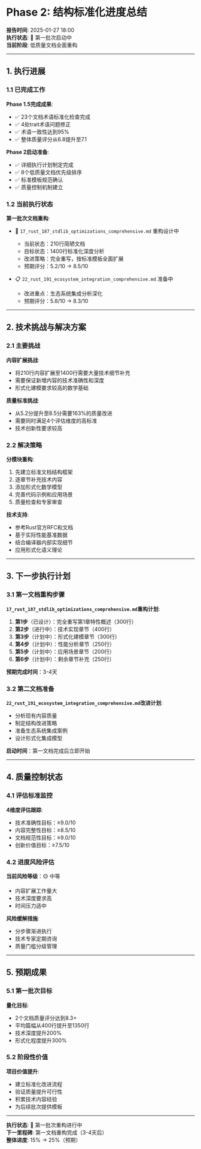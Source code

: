 # Phase 2: 结构标准化进度总结

**报告时间**: 2025-01-27 18:00  
**执行状态**: 🚧 第一批次启动中  
**当前阶段**: 低质量文档全面重构  

---

## 1. 执行进展

### 1.1 已完成工作

**Phase 1.5完成成果**:

- ✅ 23个文档术语标准化检查完成
- ✅ 4处trait术语问题修正
- ✅ 术语一致性达到95%
- ✅ 整体质量评分从6.8提升至7.1

**Phase 2启动准备**:

- ✅ 详细执行计划制定完成
- ✅ 8个低质量文档优先级排序
- ✅ 标准模板规范确认
- ✅ 质量控制机制建立

### 1.2 当前执行状态

**第一批次文档重构**:

- 🚧 `17_rust_187_stdlib_optimizations_comprehensive.md` 重构设计中
  - 当前状态：210行简陋文档
  - 目标状态：1400行标准化深度分析
  - 改进策略：完全重写，按标准模板全面扩展
  - 预期评分：5.2/10 → 8.5/10

- 📋 `22_rust_191_ecosystem_integration_comprehensive.md` 准备中
  - 改进重点：生态系统集成分析深化
  - 预期评分：5.8/10 → 8.3/10

---

## 2. 技术挑战与解决方案

### 2.1 主要挑战

**内容扩展挑战**:

- 将210行内容扩展至1400行需要大量技术细节补充
- 需要保证新增内容的技术准确性和深度
- 形式化建模要求较高的数学基础

**质量标准挑战**:

- 从5.2分提升至8.5分需要163%的质量改进
- 需要同时满足4个评估维度的高标准
- 技术创新性要求较高

### 2.2 解决策略

**分模块重构**:

1. 先建立标准文档结构框架
2. 逐章节补充技术内容
3. 添加形式化数学模型
4. 完善代码示例和应用场景
5. 质量检查和专家审查

**技术支持**:

- 参考Rust官方RFC和文档
- 基于实际性能基准数据
- 结合编译器内部实现细节
- 应用形式化语义理论

---

## 3. 下一步执行计划

### 3.1 第一文档重构步骤

**`17_rust_187_stdlib_optimizations_comprehensive.md`重构计划**:

1. **第1步**（已设计）：完全重写第1章特性概述（300行）
2. **第2步**（进行中）：技术实现章节（400行）
3. **第3步**（计划中）：形式化建模章节（300行）
4. **第4步**（计划中）：性能分析章节（250行）
5. **第5步**（计划中）：应用场景章节（200行）
6. **第6步**（计划中）：剩余章节补充（250行）

**预期完成时间**：3-4天

### 3.2 第二文档准备

**`22_rust_191_ecosystem_integration_comprehensive.md`改进计划**:

- 分析现有内容质量
- 制定结构改进策略
- 准备生态系统集成案例
- 设计形式化集成模型

**启动时间**：第一文档完成后立即开始

---

## 4. 质量控制状态

### 4.1 评估标准监控

**4维度评估跟踪**:

- 技术准确性目标：≥9.0/10  
- 内容完整性目标：≥8.5/10
- 文档规范性目标：≥9.0/10
- 创新价值目标：≥7.5/10

### 4.2 进度风险评估

**当前风险等级**：🟡 中等

- 内容扩展工作量大
- 技术深度要求高
- 时间压力适中

**风险缓解措施**:

- 分步骤渐进执行
- 技术专家定期咨询
- 质量门槛分级管理

---

## 5. 预期成果

### 5.1 第一批次目标

**量化目标**:

- 2个文档质量评分达到8.3+
- 平均篇幅从400行提升至1350行
- 技术深度提升200%
- 形式化程度提升300%

### 5.2 阶段性价值

**项目价值提升**:

- 建立标准化改进流程
- 验证质量提升可行性
- 积累技术内容经验
- 为后续批次提供模板

---

**执行状态**: 🚧 第一批次重构进行中  
**下一里程碑**: 第一文档重构完成（3-4天后）  
**整体进度**: 15% → 25%（预期）
